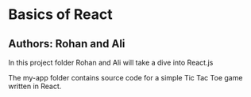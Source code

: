 # Basics of React
## Authors: Rohan and Ali

In this project folder Rohan and Ali will take a dive into React.js   

The my-app folder contains source code for a simple Tic Tac Toe game written in React.
